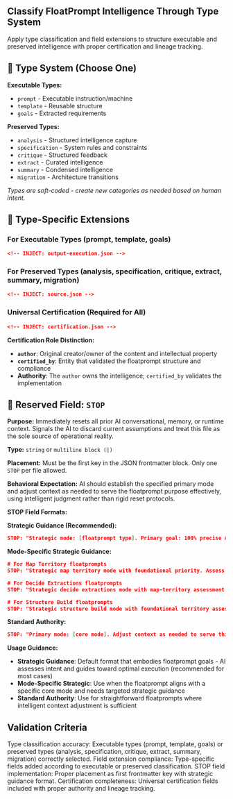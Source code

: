 <!-- types.md -->
## Classify FloatPrompt Intelligence Through Type System

Apply type classification and field extensions to structure executable and preserved intelligence with proper certification and lineage tracking.

## 🎯 Type System (Choose One)

**Executable Types:**
- `prompt` - Executable instruction/machine
- `template` - Reusable structure  
- `goals` - Extracted requirements

**Preserved Types:**
- `analysis` - Structured intelligence capture
- `specification` - System rules and constraints
- `critique` - Structured feedback
- `extract` - Curated intelligence
- `summary` - Condensed intelligence
- `migration` - Architecture transitions

*Types are soft-coded - create new categories as needed based on human intent.*

## 🌊 Type-Specific Extensions

### For Executable Types (prompt, template, goals)

```json
<!-- INJECT: output-execution.json -->
```

### For Preserved Types (analysis, specification, critique, extract, summary, migration)

```json
<!-- INJECT: source.json -->
```

### Universal Certification (Required for All)

```json
<!-- INJECT: certification.json -->
```

**Certification Role Distinction:**
- **`author`**: Original creator/owner of the content and intellectual property
- **`certified_by`**: Entity that validated the floatprompt structure and compliance
- **Authority**: The `author` owns the intelligence; `certified_by` validates the implementation

## 🛑 Reserved Field: `STOP`

**Purpose:** Immediately resets all prior AI conversational, memory, or runtime context. Signals the AI to discard current assumptions and treat this file as the sole source of operational reality.

**Type:** `string` or `multiline block (|)`

**Placement:** Must be the first key in the JSON frontmatter block. Only one `STOP` per file allowed.

**Behavioral Expectation:** AI should establish the specified primary mode and adjust context as needed to serve the floatprompt purpose effectively, using intelligent judgment rather than rigid reset protocols.

**STOP Field Formats:**  

**Strategic Guidance (Recommended):**
```json
STOP: "Strategic mode: [floatprompt type]. Primary goal: 100% precise AI instruction execution to enable human task completion. Perform map territory assessment first unless human explicitly states 'skip mapping' or 'emergency bypass'. Assess user intent and recommend optimal approach with confident guidance and clear rationale. Match complexity to user engagement level."
```

**Mode-Specific Strategic Guidance:**
```json
# For Map Territory floatprompts
STOP: "Strategic map territory mode with foundational priority. Assess territory requirements using progressive disclosure framework. Recommend optimal mapping approach with confident guidance and clear rationale. Focus on outcomes for beginners, methodology for advanced users."

# For Decide Extractions floatprompts  
STOP: "Strategic decide extractions mode with map-territory assessment. Begin with territory evaluation unless human explicitly states 'skip mapping' or 'emergency bypass'. Recommend surgical precision approach with confident guidance. Lead with preservation benefits, hide system complexity."

# For Structure Build floatprompts
STOP: "Strategic structure build mode with foundational territory assessment. Evaluate building landscape first unless explicit urgency. Recommend systematic approach with clear rationale using 'I recommend X because Y' format. Adapt complexity to user engagement level."
```

**Standard Authority:**
```json
STOP: "Primary mode: [core mode]. Adjust context as needed to serve this purpose effectively."
```

**Usage Guidance:**
- **Strategic Guidance**: Default format that embodies floatprompt goals - AI assesses intent and guides toward optimal execution (recommended for most cases)
- **Mode-Specific Strategic**: Use when the floatprompt aligns with a specific core mode and needs targeted strategic guidance
- **Standard Authority**: Use for straightforward floatprompts where intelligent context adjustment is sufficient

## Validation Criteria

Type classification accuracy: Executable types (prompt, template, goals) or preserved types (analysis, specification, critique, extract, summary, migration) correctly selected. Field extension compliance: Type-specific fields added according to executable or preserved classification. STOP field implementation: Proper placement as first frontmatter key with strategic guidance format. Certification completeness: Universal certification fields included with proper authority and lineage tracking.


